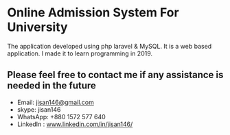 # Online Admission System For University

The application developed using php laravel & MySQL. It is a web based application.
I made it to learn programming in 2019.

## Please feel free to contact me if any assistance is needed in the future

- Email: jisan146@gmail.com
- skype: jisan146
- WhatsApp: +880 1572 577 640
- LinkedIn : www.linkedin.com/in/jisan146/
 

 
